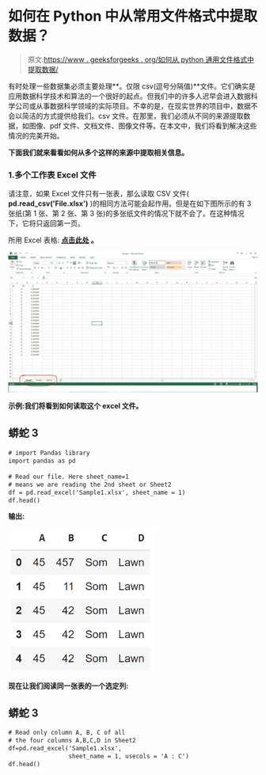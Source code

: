 # 如何在 Python 中从常用文件格式中提取数据？

> 原文:[https://www . geeksforgeeks . org/如何从 python 通用文件格式中提取数据/](https://www.geeksforgeeks.org/how-to-extract-data-from-common-file-formats-in-python/)

有时处理一些数据集必须主要处理**。仅限 csv(逗号分隔值)**文件。它们确实是应用数据科学技术和算法的一个很好的起点。但我们中的许多人迟早会进入数据科学公司或从事数据科学领域的实际项目。不幸的是，在现实世界的项目中，数据不会以简洁的方式提供给我们。csv 文件。在那里，我们必须从不同的来源提取数据，如图像、pdf 文件、文档文件、图像文件等。在本文中，我们将看到解决这些情况的完美开始。

**下面我们就来看看如何从多个这样的来源中提取相关信息。**

### 1.多个工作表 Excel 文件

请注意，如果 Excel 文件只有一张表，那么读取 CSV 文件( **pd.read_csv('File.xlsx')** )的相同方法可能会起作用。但是在如下图所示的有 3 张纸(第 1 张、第 2 张、第 3 张)的多张纸文件的情况下就不会了。在这种情况下，它将只返回第一页。

所用 Excel 表格: [**点击此处**](https://docs.google.com/spreadsheets/d/13z1zYoZbaz5lWgdiMMGSJDWkQ7oIuBWfIF9OUPiUL4o/edit?usp=sharing) **。**

![](img/a0315fba87c99d1fca8c1c69db0be9cc.png)

**示例:我们将看到如何读取这个 excel 文件。**

## 蟒蛇 3

```
# import Pandas library
import pandas as pd

# Read our file. Here sheet_name=1
# means we are reading the 2nd sheet or Sheet2
df = pd.read_excel('Sample1.xlsx', sheet_name = 1)
df.head()
```

**输出:**

![](img/35a23e56fccf6d70f2a7c75a8d79f395.png)

**现在让我们阅读同一张表的一个选定列:**

## 蟒蛇 3

```
# Read only column A, B, C of all
# the four columns A,B,C,D in Sheet2
df=pd.read_excel('Sample1.xlsx',
                 sheet_name = 1, usecols = 'A : C')
df.head()
```